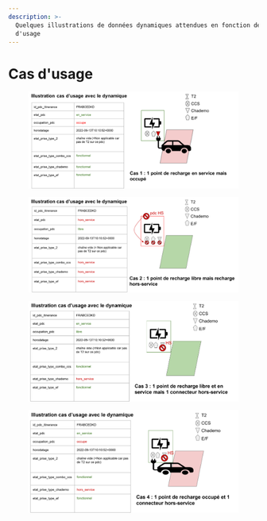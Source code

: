 ```yaml
---
description: >-
  Quelques illustrations de données dynamiques attendues en fonction de cas
  d'usage
---
```


# Cas d'usage

<figure><img src="../../../.gitbook/assets/cas1.png" alt=""><figcaption></figcaption></figure>

<figure><img src="../../../.gitbook/assets/cas2.png" alt=""><figcaption></figcaption></figure>

<figure><img src="../../../.gitbook/assets/cas3.png" alt=""><figcaption></figcaption></figure>

<figure><img src="../../../.gitbook/assets/cas4.png" alt=""><figcaption></figcaption></figure>



